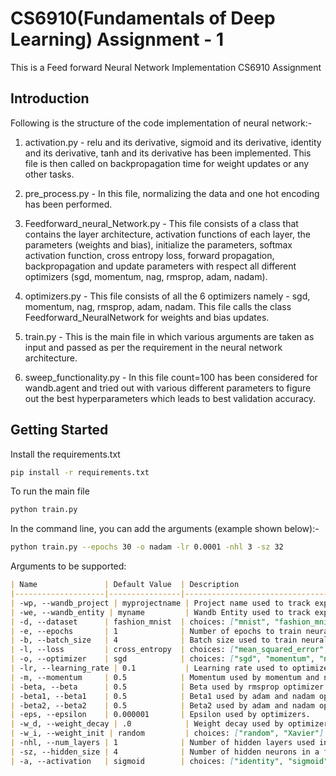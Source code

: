 # CS6910(Fundamentals of Deep Learning) Assignment - 1

This is a Feed forward Neural Network Implementation CS6910 Assignment

## Introduction

Following is the structure of the code implementation of neural network:-

1) activation.py - relu and its derivative, sigmoid and its derivative, identity and its derivative, tanh and its derivative has been implemented. This file is then called on backpropagation time for weight updates or any other tasks.

2) pre_process.py - In this file, normalizing the data and one hot encoding has been performed.

3) Feedforward_neural_Network.py - This file consists of a class that contains the layer architecture, activation functions of each layer, the parameters (weights and bias), initialize the parameters, softmax activation function, cross entropy loss, forward propagation, backpropagation and update parameters with respect all different optimizers (sgd, momentum, nag, rmsprop, adam, nadam).

4) optimizers.py - This file consists of all the 6 optimizers namely - sgd, momentum, nag, rmsprop, adam, nadam. This file calls the class Feedforward_NeuralNetwork for weights and bias updates.

5) train.py - This is the main file in which various arguments are taken as input and passed as per the requirement in the neural network architecture.

6) sweep_functionality.py - In this file count=100 has been considered for wandb.agent and tried out with various different parameters to figure out the best hyperparameters which leads to best validation accuracy.

## Getting Started

Install the requirements.txt 
```bash
pip install -r requirements.txt
```

To run the main file
```bash
python train.py
```
In the command line, you can add the arguments (example shown below):-
```bash
python train.py --epochs 30 -o nadam -lr 0.0001 -nhl 3 -sz 32
```

Arguments to be supported:

```markdown
| Name               | Default Value  | Description                                                                                      |
|--------------------|----------------|--------------------------------------------------------------------------------------------------|
| -wp, --wandb_project | myprojectname | Project name used to track experiments in Weights & Biases dashboard                             |
| -we, --wandb_entity | myname         | Wandb Entity used to track experiments in the Weights & Biases dashboard.                        |
| -d, --dataset      | fashion_mnist  | choices: ["mnist", "fashion_mnist"]                                                              |
| -e, --epochs       | 1              | Number of epochs to train neural network.                                                        |
| -b, --batch_size   | 4              | Batch size used to train neural network.                                                         |
| -l, --loss         | cross_entropy  | choices: ["mean_squared_error", "cross_entropy"]                                                 |
| -o, --optimizer    | sgd            | choices: ["sgd", "momentum", "nag", "rmsprop", "adam", "nadam"]                                  |
| -lr, --learning_rate | 0.1           | Learning rate used to optimize model parameters                                                  |
| -m, --momentum     | 0.5            | Momentum used by momentum and nag optimizers.                                                    |
| -beta, --beta      | 0.5            | Beta used by rmsprop optimizer                                                                   |
| -beta1, --beta1    | 0.5            | Beta1 used by adam and nadam optimizers.                                                         |
| -beta2, --beta2    | 0.5            | Beta2 used by adam and nadam optimizers.                                                         |
| -eps, --epsilon    | 0.000001       | Epsilon used by optimizers.                                                                      |
| -w_d, --weight_decay | .0            | Weight decay used by optimizers.                                                                 |
| -w_i, --weight_init | random         | choices: ["random", "Xavier"]                                                                    |
| -nhl, --num_layers | 1              | Number of hidden layers used in feedforward neural network.                                      |
| -sz, --hidden_size | 4              | Number of hidden neurons in a feedforward layer.                                                 |
| -a, --activation   | sigmoid        | choices: ["identity", "sigmoid", "tanh", "ReLU"]                                                 |

